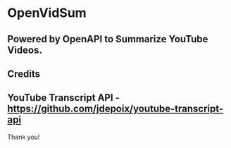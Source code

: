 # OpenVidSum
Powered by OpenAPI to Summarize YouTube Videos.
---
Credits
---
YouTube Transcript API - https://github.com/jdepoix/youtube-transcript-api
---
Thank you!
